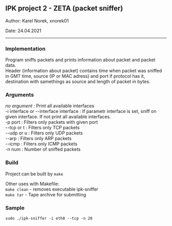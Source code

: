 ## IPK project 2 - ZETA (packet sniffer)

Author: Karel Norek, xnorek01

Date: 24.04.2021

---

### Implementation

Program sniffs packets and prints information about packet and packet data. <br>
Header (information about packet) contains time when packet was sniffed in GMT time, source (IP or MAC adress) and port if protocol has it, destination with samethings as source and length of packet in bytes.

### Arguments
*no argument* : Print all available interfaces <br>
-i interface or --interface interface : If parametr interface is set, sniff on given interface. If not print all available interfaces. <br>
-p port : Filters only packets with given port <br>
--tcp or t : Filters only TCP packets <br>
--udp or u : Filters only UDP packets <br>
--arp : Filters only ARP packets <br>
--icmp : Filters only ICMP packets <br>
-n num : Number of sniffed packets <br>

### Build
Project can be built by `make`

Other uses with Makefile: <br>
 `make clean` - removes executable ipk-sniffer <br>
 `make tar` - Tape archive for submitting

### Sample

`sudo ./ipk-sniffer -i eth0 --tcp -n 20`